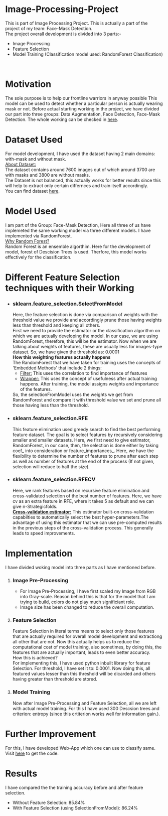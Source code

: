 # Image-Processing-Project

This is part of Image Processing Project. This is actually a part of the project of my team: Face-Mask Detection.
</br>The project overall development is divided into 3 parts:-
<ul>
  <li>Image Processing</li>
  <li>Feature Selection</li>
  <li>Model Training (Classification model used: RandomForest Classification)
</ul>
</br>
<h1>Motivation</h1>
The sole purpose is to help our frontline warriors in anyway possible This model can be used to detect whether a particular person is actually wearing mask or not. Before actual 
starting working in the project, we have divided our part into three groups: Data Augmentation, Face Detection, Face-Mask Detection. The whole working can be checked in 
<a href="https://fierce-forest-62094.herokuapp.com/">here</a>.
<h1> Dataset Used</h1>
For model development, I have used the dataset having 2 main domains: with-mask and without mask.
<br/><ins>About Dataset:</ins>
<br/> The dataset contains around 7600 images out of which around 3700 are with masks and 3800 are without masks.
<br/>The Dataset is not balanced, this actually works for better results since this will help to extract only certain differnces and train itself accordingly.
<br/> You can find dataset <a href="https://www.kaggle.com/omkargurav/face-mask-dataset">here</a>.
<h1>Model Used</h1>
I am part of the Group: Face-Mask Detection, Here all three of us have implemeted the same working model via three different models. I have implemented via 
RandomForest. 
<br/><ins>Why Random Forest?</ins>
<br/> Random Forest is an ensemble algorthim. Here for the development of model, forest of Descision Trees is used. Therfore, this model works effectively for the classification.

<h1>Different Feature Selection techniques with their Working </h1>
<ul>
  <li>
    <h3>sklearn.feature_selection.SelectFromModel</h3>
        Here, the feature selection is done via comparison of weights with the threshold value we provide and accordingly prune those having weights less than threshold and 
        keeping all others. 
        </br>First we need to provide the estimator or the classification algorithm on which we are actually developing the model. In our case, we are using RandomForest, 
              therefore, this will be the estimator. Now when we are talking about weights of features, these are usually less for images-type dataset. So, we have given the 
              threshold as: 0.0001
         </br> <b>How this weighting features actually happens</b>
         </br>The RandomForest that we have taken for training uses the concepts of 'Embedded Methods' that include 2 things:
  <ul>
    <li><ins>Filter:</ins> This uses the correlation to find importance of features</li>
    <li><ins>Wrapper:</ins> This uses the concept of usefulness after actual training happens. After training, the model assigns weights and importance of the features.</li>
  </ul>
  So, the selectionFromModel uses the weights we get from RandomForest and compare it with threshold value we set and prune all those having less than the threshold.
  </li>
  
  <li>
  <h3>sklearn.feature_selection.RFE</h3>
      This feature elimination used greedy search to find the best performing feature dataset. The goal is to select features by recursively considering smaller and smaller 
      datasets. Here, we first need to give estimator, RandomForest, in our case, then, the selection is done either by taking coef_ into consideration or feature_importances_.
      Here, we have the flexibility to determine the number of features to prune after each step as well as number of features at the end of the process (If not given,               selection will reduce to half the size).
  </li>
  <li>
    <h3>sklearn.feature_selection.RFECV</h3>
    Here, we rank features based on recursive feature elimination and cross-validated selection of the best number of features. Here, we have cv as an extra feature in RFE,        where it takes 5 as default and we can give n-Strategicfolds.<br/>
  <b><ins>Cross-validation estimator:</b></ins> This estimator built-on cross-validation capabilties to automatically select the best hyper-parameters.The advantage of using   this estimator that we can use pre-computed results in the previous steps of the cross-validation process. This generally leads to speed improvements. 
  </li>
</ul>
<h1>Implementation</h1>
I have divided woking model into three parts as I have mentioned before.
<ol>
  <li> <h3>Image Pre-Processing</h3>
        <ul>
          <li>For Image Pre-Processing, I have first scaled my Image from RGB into Gray-scale. Reason behind this is that for the model that I am trying to build, colors do not 
          play much significiant role. 
          <li>
          Image size has been changed to reduce the overall computation.
        </ul>
  </li>
  <li>
    <h3>Feature Selection</h3>
        Feature Selection in literal terms means to select only those features that are actually required for overall model development and extractiong all other that are not. Now
        this actually helps us to reduce the computational cost of model training, also sometimes, by doing this, the features that are actually important, leads to even better 
        accuracy.
        <br/>How this is achieved?
        <br/> For implementing this, I have used python inbuilt library for feature Selection. For threshold, I have set it to: 0.0001. Now doing this, all featured values 
        lesser than this threshold will be dicarded and others having greater than threshold are stored. 
  </li>
  <li>
    <h3> Model Training </h3>
  Now after Image Pre-Processing and Feature Selection, all we are left with actual model training. For this I have used 300 Descsion trees and criterion: entropy (since this 
  crtiterion works well for information gain.).
  </li>
</ol>
<h1>Further Improvement</h1>
<p>
  For this, I have developed Web-App which one can use to classify same. Visit <a href="https://github.com/mehulraj19/Image-Processing-Project-WebApp">here</a> to get the code.
</p>
<h1>Results</h1>
I have compared the the training accuracy before and after feature selection. 
<ul>
  <li> Without Feature Selection: 85.84% </li>
  <li>With Feature Selection (using SelectionFromModel): 86.24%</li>
<ul>
<br>

